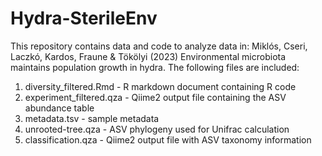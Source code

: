 # Hydra-SterileEnv

This repository contains data and code to analyze data in: Miklós, Cseri, Laczkó, Kardos, Fraune & Tökölyi (2023) Environmental microbiota maintains population growth in hydra.
The following files are included:
1. diversity_filtered.Rmd - R markdown document containing R code
2. experiment_filtered.qza - Qiime2 output file containing the ASV abundance table
3. metadata.tsv - sample metadata
4. unrooted-tree.qza - ASV phylogeny used for Unifrac calculation
5. classification.qza - Qiime2 output file with ASV taxonomy information
